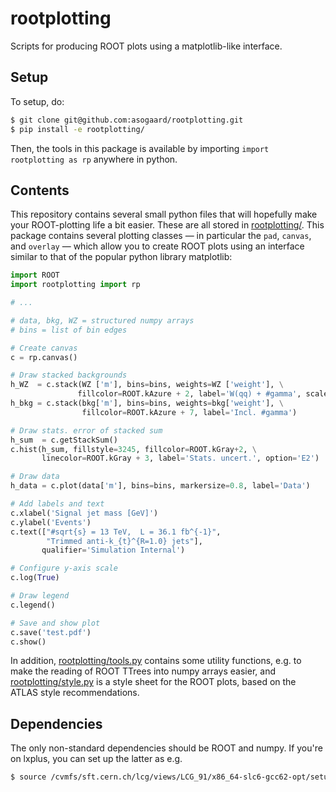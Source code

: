 # rootplotting
Scripts for producing ROOT plots using a matplotlib-like interface.


## Setup

To setup, do:
```bash
$ git clone git@github.com:asogaard/rootplotting.git
$ pip install -e rootplotting/
```
Then, the tools in this package is available by importing `import rootplotting as rp` anywhere in python.


## Contents

This repository contains several small python files that will hopefully make your ROOT-plotting life a bit easier. These are all stored in [rootplotting/](rootplotting/). This package contains several plotting classes — in particular the `pad`, `canvas`, and `overlay` — which allow you to create ROOT plots using an interface similar to that of the popular python library matplotlib:

```python
import ROOT
import rootplotting import rp

# ...

# data, bkg, WZ = structured numpy arrays
# bins = list of bin edges

# Create canvas
c = rp.canvas()

# Draw stacked backgrounds
h_WZ  = c.stack(WZ ['m'], bins=bins, weights=WZ ['weight'], \
               fillcolor=ROOT.kAzure + 2, label='W(qq) + #gamma', scale=1.0)
h_bkg = c.stack(bkg['m'], bins=bins, weights=bkg['weight'], \
                fillcolor=ROOT.kAzure + 7, label='Incl. #gamma')

# Draw stats. error of stacked sum
h_sum  = c.getStackSum()
c.hist(h_sum, fillstyle=3245, fillcolor=ROOT.kGray+2, \
       linecolor=ROOT.kGray + 3, label='Stats. uncert.', option='E2')

# Draw data
h_data = c.plot(data['m'], bins=bins, markersize=0.8, label='Data')

# Add labels and text
c.xlabel('Signal jet mass [GeV]')
c.ylabel('Events')
c.text(["#sqrt{s} = 13 TeV,  L = 36.1 fb^{-1}",
        "Trimmed anti-k_{t}^{R=1.0} jets"],
       qualifier='Simulation Internal')

# Configure y-axis scale
c.log(True)

# Draw legend
c.legend()

# Save and show plot
c.save('test.pdf')
c.show()
```

In addition, [rootplotting/tools.py](rootplotting/tools.py) contains some utility functions, e.g. to make the reading of ROOT TTrees into numpy arrays easier, and [rootplotting/style.py](rootplotting/style.py) is a style sheet for the ROOT plots, based on the ATLAS style recommendations.


## Dependencies

The only non-standard dependencies should be ROOT and numpy. If you're on lxplus, you can set up the latter as e.g.
```bash
$ source /cvmfs/sft.cern.ch/lcg/views/LCG_91/x86_64-slc6-gcc62-opt/setup.sh
```
